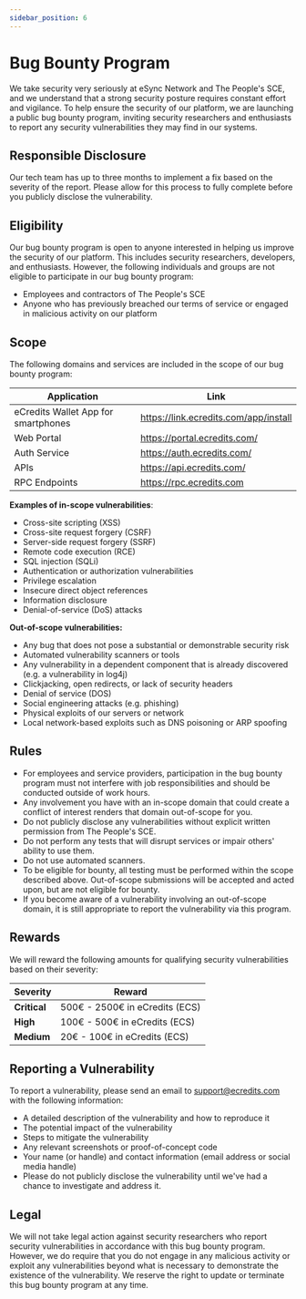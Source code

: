```yaml
---
sidebar_position: 6
---
```


# Bug Bounty Program

We take security very seriously at eSync Network and The People's SCE, and we understand that a strong security posture requires constant effort and vigilance. To help ensure the security of our platform, we are launching a public bug bounty program, inviting security researchers and enthusiasts to report any security vulnerabilities they may find in our systems.

## Responsible Disclosure

Our tech team has up to three months to implement a fix based on the severity of the report. Please allow for this process to fully complete before you publicly disclose the vulnerability.

## Eligibility

Our bug bounty program is open to anyone interested in helping us improve the security of our platform. This includes security researchers, developers, and enthusiasts. However, the following individuals and groups are not eligible to participate in our bug bounty program:

- Employees and contractors of The People's SCE
- Anyone who has previously breached our terms of service or engaged in malicious activity on our platform

## Scope

The following domains and services are included in the scope of our bug bounty program:

<table>
<thead>
<tr><th>Application</th><th>Link</th></tr>
</thead>
<tbody>
<tr><td>eCredits Wallet App for smartphones</td><td><a href="https://link.ecredits.com/app/install">https://link.ecredits.com/app/install</a></td></tr>
<tr><td>Web Portal</td><td><a href="https://portal.ecredits.com/">https://portal.ecredits.com/</a></td></tr>
<tr><td>Auth Service</td><td><a href="https://auth.ecredits.com/">https://auth.ecredits.com/</a></td></tr>
<tr><td>APIs</td><td><a href="https://api.ecredits.com/">https://api.ecredits.com/</a></td></tr>
<tr><td>RPC Endpoints</td><td><a href="https://rpc.ecredits.com">https://rpc.ecredits.com</a></td></tr>
</tbody>
</table>

**Examples of in-scope vulnerabilities**:

- Cross-site scripting (XSS)
- Cross-site request forgery (CSRF)
- Server-side request forgery (SSRF)
- Remote code execution (RCE)
- SQL injection (SQLi)
- Authentication or authorization vulnerabilities
- Privilege escalation
- Insecure direct object references
- Information disclosure
- Denial-of-service (DoS) attacks

**Out-of-scope vulnerabilities:**

- Any bug that does not pose a substantial or demonstrable security risk
- Automated vulnerability scanners or tools
- Any vulnerability in a dependent component that is already discovered (e.g. a vulnerability in log4j)
- Clickjacking, open redirects, or lack of security headers
- Denial of service (DOS)
- Social engineering attacks (e.g. phishing)
- Physical exploits of our servers or network
- Local network-based exploits such as DNS poisoning or ARP spoofing

## Rules

- For employees and service providers, participation in the bug bounty program must not interfere with job responsibilities and should be conducted outside of work hours.
- Any involvement you have with an in-scope domain that could create a conflict of interest renders that domain out-of-scope for you.
- Do not publicly disclose any vulnerabilities without explicit written permission from The People's SCE.
- Do not perform any tests that will disrupt services or impair others' ability to use them.
- Do not use automated scanners.
- To be eligible for bounty, all testing must be performed within the scope described above. Out-of-scope submissions will be accepted and acted upon, but are not eligible for bounty.
- If you become aware of a vulnerability involving an out-of-scope domain, it is still appropriate to report the vulnerability via this program.

## Rewards

We will reward the following amounts for qualifying security vulnerabilities based on their severity:

| Severity     | Reward                         |
| ------------ | ------------------------------ |
| **Critical** | 500€ - 2500€ in eCredits (ECS) |
| **High**     | 100€ - 500€ in eCredits (ECS)  |
| **Medium**   | 20€ - 100€ in eCredits (ECS)   |

## Reporting a Vulnerability

To report a vulnerability, please send an email to support@ecredits.com with the following information:

- A detailed description of the vulnerability and how to reproduce it
- The potential impact of the vulnerability
- Steps to mitigate the vulnerability
- Any relevant screenshots or proof-of-concept code
- Your name (or handle) and contact information (email address or social media handle)
- Please do not publicly disclose the vulnerability until we've had a chance to investigate and address it.

## Legal

We will not take legal action against security researchers who report security vulnerabilities in accordance with this bug bounty program.
However, we do require that you do not engage in any malicious activity or exploit any vulnerabilities beyond what is necessary to demonstrate the existence of the vulnerability.
We reserve the right to update or terminate this bug bounty program at any time.

